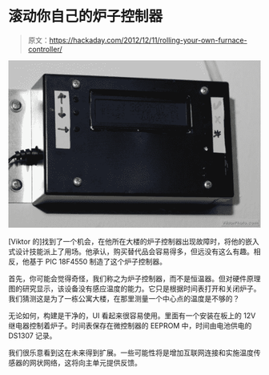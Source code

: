 # 滚动你自己的炉子控制器

> 原文：<https://hackaday.com/2012/12/11/rolling-your-own-furnace-controller/>

![replacement-thermostat](img/9fb50b255dc0e5a652454ff5890f2c5b.png)

[Viktor 的]找到了一个机会，在他所在大楼的炉子控制器出现故障时，将他的嵌入式设计技能派上了用场。他承认，购买替代品会容易得多，但远没有这么有趣。相反，他基于 PIC 18F4550 制造了这个炉子控制器。

首先，你可能会觉得奇怪，我们称之为炉子控制器，而不是恒温器。但对硬件原理图的研究显示，该设备没有感应温度的能力。它只是根据时间表打开和关闭炉子。我们猜测这是为了一栋公寓大楼，在那里测量一个中心点的温度是不够的？

无论如何，构建是干净的，UI 看起来很容易使用。里面有一个安装在板上的 12V 继电器控制着炉子。时间表保存在微控制器的 EEPROM 中，时间由电池供电的 DS1307 记录。

我们很乐意看到这在未来得到扩展。一些可能性将是增加互联网连接和实施温度传感器的网状网络，这将向主单元提供反馈。